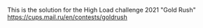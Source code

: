This is the solution for the High Load challenge 2021 "Gold Rush" https://cups.mail.ru/en/contests/goldrush
